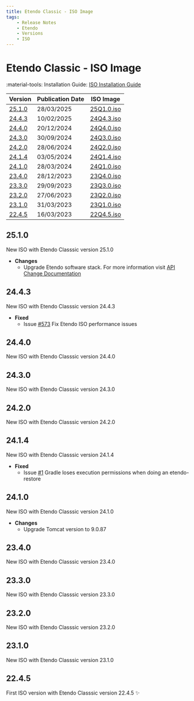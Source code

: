 ```yaml
---
title: Etendo Classic - ISO Image
tags:
    - Release Notes
    - Etendo
    - Versions
    - ISO
---
```


# Etendo Classic - ISO Image

:material-tools: Installation Guide: [ISO Installation Guide](../../../getting-started/installation.md#steps-to-install-the-iso-with-internet-connection)

| Version | Publication Date | ISO Image |
| --- | --- | --- |
| [25.1.0](#2510) | 28/03/2025 | [25Q1.0.iso](https://etendo-appliances.s3.eu-west-1.amazonaws.com/etendo/iso/etendo-25Q1.0.iso) |
| [24.4.3](#2443) | 10/02/2025 | [24Q4.3.iso](https://etendo-appliances.s3.eu-west-1.amazonaws.com/etendo/iso/etendo-24Q4.3.iso) |
| [24.4.0](#2440) | 20/12/2024 | [24Q4.0.iso](https://etendo-appliances.s3.eu-west-1.amazonaws.com/etendo/iso/etendo-24Q4.0.iso) |
| [24.3.0](#2430) | 30/09/2024 | [24Q3.0.iso](https://etendo-appliances.s3.eu-west-1.amazonaws.com/etendo/iso/etendo-24Q3.0.iso) |
| [24.2.0](#2420) | 28/06/2024 | [24Q2.0.iso](https://etendo-appliances.s3.eu-west-1.amazonaws.com/etendo/iso/etendo-24Q2.0.iso) |
| [24.1.4](#2414) | 03/05/2024 | [24Q1.4.iso](https://etendo-appliances.s3.eu-west-1.amazonaws.com/etendo/iso/etendo-24Q1.4.iso) |
| [24.1.0](#2410) | 28/03/2024 | [24Q1.0.iso](https://etendo-appliances.s3.eu-west-1.amazonaws.com/etendo/iso/etendo-24Q1.0.iso) |
| [23.4.0](#2340) | 28/12/2023 | [23Q4.0.iso](https://etendo-appliances.s3.eu-west-1.amazonaws.com/etendo/iso/etendo-23Q4.0.iso) |
| [23.3.0](#2330) | 29/09/2023 | [23Q3.0.iso](https://etendo-appliances.s3.eu-west-1.amazonaws.com/etendo/iso/etendo-23Q3.0.iso) |
| [23.2.0](#2320) | 27/06/2023 | [23Q2.0.iso](https://etendo-appliances.s3.eu-west-1.amazonaws.com/etendo/iso/etendo-23Q2.0.iso) |
| [23.1.0](#2310) | 31/03/2023 | [23Q1.0.iso](https://etendo-appliances.s3.eu-west-1.amazonaws.com/etendo/iso/etendo-23Q1.3.iso) |
| [22.4.5](#2245) | 16/03/2023 | [22Q4.5.iso](https://etendo-appliances.s3.eu-west-1.amazonaws.com/etendo/iso/etendo-22Q4-5.iso) |

## 25.1.0
New ISO with Etendo Classsic version 25.1.0

- **Changes**
    - Upgrade Etendo software stack. For more information visit [API Change Documentation](../../../developer-guide/etendo-classic/developer-changelog/apichanges.md)


## 24.4.3
New ISO with Etendo Classsic version 24.4.3

- **Fixed**
    - Issue [#573](https://github.com/etendosoftware/etendo_core/issues/573) Fix Etendo ISO performance issues

## 24.4.0
New ISO with Etendo Classsic version 24.4.0

## 24.3.0
New ISO with Etendo Classsic version 24.3.0

## 24.2.0
New ISO with Etendo Classsic version 24.2.0

## 24.1.4
New ISO with Etendo Classsic version 24.1.4

- **Fixed**
    - Issue [#1](https://github.com/etendosoftware/etendo_backups_script/issues/1) Gradle loses execution permissions when doing an etendo-restore

## 24.1.0
New ISO with Etendo Classsic version 24.1.0

- **Changes**
    - Upgrade Tomcat version to 9.0.87

## 23.4.0
New ISO with Etendo Classsic version 23.4.0

## 23.3.0
New ISO with Etendo Classsic version 23.3.0

## 23.2.0
New ISO with Etendo Classsic version 23.2.0

## 23.1.0
New ISO with Etendo Classsic version 23.1.0

## 22.4.5
First ISO version with Etendo Classsic version 22.4.5 :sparkles: